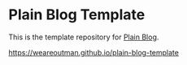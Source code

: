 # Plain Blog Template

This is the template repository for [Plain Blog](https://github.com/weareoutman/plain-blog).

https://weareoutman.github.io/plain-blog-template

